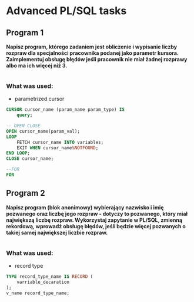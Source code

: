 # Advanced PL/SQL tasks

## Program 1


**Napisz program, którego zadaniem jest obliczenie i wypisanie liczby rozpraw dla specjalności pracownika podanej jako parametr kursora. Zaimplementuj obsługę błędów jeśli pracownik nie miał żadnej rozprawy albo ma ich więcej niż 3.**

```sql

```

### What was used:
- parametrized cursor
```sql
CURSOR cursor_name (param_name param_type) IS
    query;

-- OPEN CLOSE
OPEN cursor_name(param_val);
LOOP
    FETCH cursor_name INTO variables;
    EXIT WHEN cursor_name%NOTFOUND;
END LOOP;
CLOSE cursor_name;

--FOR
FOR 
```



## Program 2


**Napisz program (blok anonimowy) wybierający nazwisko i imię pozwanego oraz liczbę jego rozpraw - dotyczy to pozwanego, który miał największą liczbę rozpraw. Wykorzystaj zapytanie w PL/SQL, zmienną rekordową, wprowadź obsługę błędów, jeśli będzie więcej pozwanych o takiej samej największej liczbie rozpraw.**

```sql

```

### What was used:
- record type
```sql
TYPE record_type_name IS RECORD (
    varriable_decaration 
);
v_name record_type_name;


```